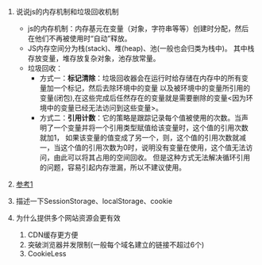 1. 说说js的内存机制和垃圾回收机制
   * js的内存机制：内存基元在变量（对象，字符串等等）创建时分配，然后在他们不再被使用时“自动”释放。
   * JS内存空间分为栈(stack)、堆(heap)、池(一般也会归类为栈中)。 其中栈存放变量，堆存放复杂对象，池存放常量。
   * 垃圾回收：
       * 方式一：**标记清除**：垃圾回收器会在运行时给存储在内存中的所有变量加一个标记，然后去除环境中的变量
              以及被环境中的变量所引用的变量(闭包),在这些完成后任然存在的变量就是需要删除的变量<因为环境中的变量已经无法访问到这些变量>。
       * 方式二：**引用计数**：它的策略是跟踪记录每个值被使用的次数。当声明了一个变量并将一个引用类型赋值给该变量时，这个值的引用次数就加1，
              如果该变量的值变成了另一个，则，这个值的引用次数就减一，当这个值的引用次数为0时，说明没有变量在使用，这个值无法访问，由此可以将其占用的空间回收。
              但是这种方式无法解决循环引用的问题，容易引起内存泄漏，所以不建议使用。
              
2. [参考1](https://www.cnblogs.com/yb880319/p/8472053.html)

3. 描述一下SessionStorage、localStorage、cookie

4. 为什么提供多个网站资源会更有效
      1. CDN缓存更方便
      2. 突破浏览器并发限制(一般每个域名建立的链接不超过6个)
      3. CookieLess